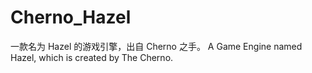 # Cherno_Hazel
一款名为 Hazel 的游戏引擎，出自 Cherno 之手。
A Game Engine named Hazel, which is created by The Cherno.
